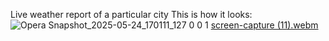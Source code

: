 Live weather report of a particular city
This is how it looks:
![Opera Snapshot_2025-05-24_170111_127 0 0 1](https://github.com/user-attachments/assets/6e2955f5-f7e3-4198-8d39-5d5be5910906)
[screen-capture (11).webm](https://github.com/user-attachments/assets/30bf7062-ecce-4927-9365-7c5f4a569335)
